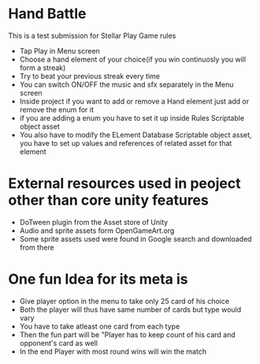 # Hand Battle
This is a test submission for Stellar Play
Game rules
- Tap Play in Menu screen
- Choose a hand element of your choice(if you win continuosly you will form a streak)
- Try to beat your previous streak every time
- You can switch ON/OFF the music and sfx separately in the Menu screen
- Inside project if you want to add or remove a Hand element just add or remove the enum for it
- if you are adding a enum you have to set it up inside Rules Scriptable object asset
- You also have to modify the ELement Database Scriptable object asset, you have to set up values and references of related asset for that element

# External resources used in peoject other than core unity features
- DoTween plugin from the Asset store of Unity
- Audio and sprite assets form OpenGameArt.org
- Some sprite assets used were found in Google search and downloaded from there

# One fun Idea for its meta is
- Give player option in the menu to take only 25 card of his choice
- Both the player will thus have same number of cards but type would vary
- You have to take atleast one card from each type
- Then the fun part will be "Player has to keep count of his card and opponent's card as well
- In the end Player with most round wins will win the match
